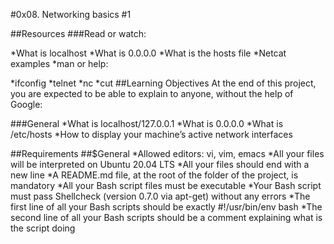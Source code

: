 #0x08. Networking basics #1

##Resources
###Read or watch:

*What is localhost
*What is 0.0.0.0
*What is the hosts file
*Netcat examples
*man or help:

*ifconfig
*telnet
*nc
*cut
##Learning Objectives
At the end of this project, you are expected to be able to explain to anyone, 
without the help of Google:

###General
*What is localhost/127.0.0.1
*What is 0.0.0.0
*What is /etc/hosts
*How to display your machine’s active network interfaces

##Requirements
##$General
*Allowed editors: vi, vim, emacs
*All your files will be interpreted on Ubuntu 20.04 LTS
*All your files should end with a new line
*A README.md file, at the root of the folder of the project, is mandatory
*All your Bash script files must be executable
*Your Bash script must pass Shellcheck (version 0.7.0 via apt-get) without 
any errors
*The first line of all your Bash scripts should be exactly #!/usr/bin/env bash
*The second line of all your Bash scripts should be a comment explaining what 
is the script doing
